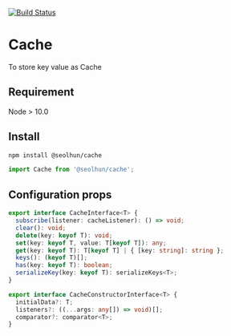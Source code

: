 [![Build Status](https://travis-ci.com/Seolhun/cache.svg?branch=master)](https://travis-ci.com/Seolhun/cache)

# Cache

To store key value as Cache

## Requirement

Node > 10.0

## Install

```bash
npm install @seolhun/cache
```

```ts
import Cache from '@seolhun/cache';
```

## Configuration props

```ts
export interface CacheInterface<T> {
  subscribe(listener: cacheListener): () => void;
  clear(): void;
  delete(key: keyof T): void;
  set(key: keyof T, value: T[keyof T]): any;
  get(key: keyof T): T[keyof T] | { [key: string]: string };
  keys(): (keyof T)[];
  has(key: keyof T): boolean;
  serializeKey(key: keyof T): serializeKeys<T>;
}

export interface CacheConstructorInterface<T> {
  initialData?: T;
  listeners?: ((...args: any[]) => void)[];
  comparator?: comparator<T>;
}
```

